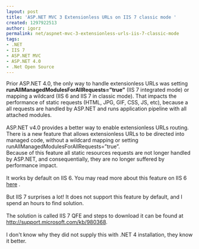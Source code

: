 ```yaml
---
layout: post
title: 'ASP.NET MVC 3 Extensionless URLs on IIS 7 classic mode '
created: 1297922513
author: igorz
permalink: net/aspnet-mvc-3-extensionless-urls-iis-7-classic-mode
tags:
- .NET
- IIS 7
- ASP.NET MVC
- ASP.NET 4.0
- .Net Open Source
---
```

<p>Prior ASP.NET 4.0, the only way to handle extensionless URLs was setting <span style="font-weight: bold;">runAllManagedModulesForAllRequests=&rdquo;true&rdquo;</span>  (IIS 7 integrated mode) or mapping a wildcard (IIS 6 and IIS 7 in  classic mode). That impacts the performance of static requests (HTML,  JPG, GIF, CSS, JS, etc), because a all requests are handled by ASP.NET  and runs application pipeline with all attached modules.<br />
<br />
ASP.NET v4.0 provides a better way to enable extensionless URLs routing.<br />
There  is a new feature that allows extensionless URLs to be directed into  managed code, without a wildcard mapping or setting  runAllManagedModulesForAllRequests=&rdquo;true&rdquo;.<br />
Because of this feature  all static resources requests are not longer handled by ASP.NET, and  consequentially, they are no longer suffered by performance impact.<br />
<br />
It works by default on IIS 6. You may read more about this feature on IIS 6 <a href="http://haacked.com/archive/2010/12/22/asp-net-mvc-3-extensionless-urls-on-iis-6.aspx">here</a> .<br />
<br />
But IIS 7 surprises a lot! It does not support this feature by default, and I spend an hours to find solution.<br />
<br />
The solution is called IIS 7 QFE and steps to download it can be found at <a href="http://support.microsoft.com/kb/980368">http://support.microsoft.com/kb/980368</a>.<br />
<br />
I don't know why they did not supply this with .NET 4 installation, they know it better.</p>
